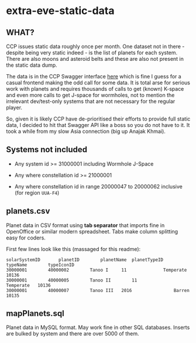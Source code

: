 # extra-eve-static-data

## WHAT?

CCP issues static data roughly once per month. One dataset not in there - despite being very static indeed - is the list of planets for each system. There are also moons and asteroid belts and these are also not present in the static data dump.

The data is in the CCP Swagger interface [here](https://esi.evetech.net/ui/?version=latest#) which is fine I guess for a casual frontend making the odd call for some data. It is total arse for serious work with planets and requires thousands of calls to get (known) K-space and even more calls to get J-space for wormholes, not to mention the irrelevant dev/test-only systems that are not necessary for the regular player.

So, given it is likely CCP have de-prioritised their efforts to provide full static data, I decided to hit that Swagger API like a boss so you do not have to it. It took a while from my slow Asia connection (big up Anajak Khmai).


## Systems not included

* Any system id >= 31000001 including Wormhole J-Space

* Any where constellation id >= 21000001

* Any where constellation id in range 20000047 to 20000062 inclusive (for region `UUA-F4`)


## planets.csv

Planet data in CSV format using **tab separator** that imports fine in OpenOffice or similar modern spreadsheet. Tabs make column splitting easy for coders.

First few lines look like this (massaged for this readme):

```
solarSystemID		planetID		planetName	planetTypeID		typeName		typeIconID
30000001		40000002		Tanoo I		11				Temperate	10136
30000001		40000005		Tanoo II		11				Temperate	10136
30000001		40000007		Tanoo III	2016				Barren		10135
```


## mapPlanets.sql

Planet data in MySQL format. May work fine in other SQL databases. Inserts are bulked by system and there are over 5000 of them.